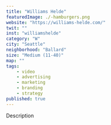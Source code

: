 ```yaml
---
title: "Williams Helde"
featuredImage: ./-hamburgers.png
website: "https://williams-helde.com/"
twit: ""
inst: "williamshelde"
category: "W"
city: "Seattle"
neighborhood: "Ballard"
size: "Medium (11-40)"
map: ""
tags:
    - video
    - advertising
    - marketing
    - branding
    - strategy
published: true
---
```


Description
